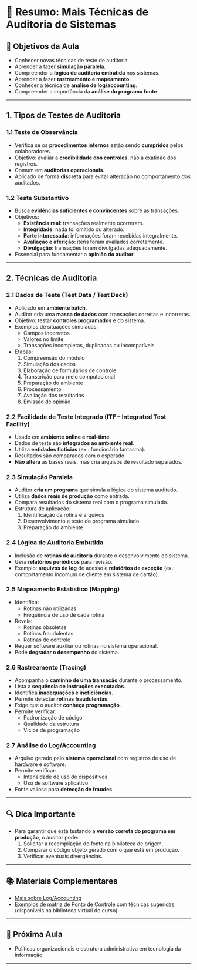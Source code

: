
# 🧪 Resumo: Mais Técnicas de Auditoria de Sistemas

## 🎯 Objetivos da Aula
- Conhecer novas técnicas de teste de auditoria.
- Aprender a fazer **simulação paralela**.
- Compreender a **lógica de auditoria embutida** nos sistemas.
- Aprender a fazer **rastreamento e mapeamento**.
- Conhecer a técnica de **análise de log/accounting**.
- Compreender a importância da **análise do programa fonte**.

---

## 1. Tipos de Testes de Auditoria

### 1.1 Teste de Observância
- Verifica se os **procedimentos internos** estão sendo **cumpridos** pelos colaboradores.
- Objetivo: avaliar a **credibilidade dos controles**, não a exatidão dos registros.
- Comum em **auditorias operacionais**.
- Aplicado de forma **discreta** para evitar alteração no comportamento dos auditados.

### 1.2 Teste Substantivo
- Busca **evidências suficientes e convincentes** sobre as transações.
- Objetivos:
  - **Existência real**: transações realmente ocorreram.
  - **Integridade**: nada foi omitido ou alterado.
  - **Parte interessada**: informações foram recebidas integralmente.
  - **Avaliação e aferição**: itens foram avaliados corretamente.
  - **Divulgação**: transações foram divulgadas adequadamente.
- Essencial para fundamentar a **opinião do auditor**.

---

## 2. Técnicas de Auditoria

### 2.1 Dados de Teste (Test Data / Test Deck)
- Aplicado em **ambiente batch**.
- Auditor cria uma **massa de dados** com transações corretas e incorretas.
- Objetivo: testar **controles programados** e do sistema.
- Exemplos de situações simuladas:
  - Campos incorretos
  - Valores no limite
  - Transações incompletas, duplicadas ou incompatíveis
- Etapas:
  1. Compreensão do módulo
  2. Simulação dos dados
  3. Elaboração de formulários de controle
  4. Transcrição para meio computacional
  5. Preparação do ambiente
  6. Processamento
  7. Avaliação dos resultados
  8. Emissão de opinião

### 2.2 Facilidade de Teste Integrado (ITF – Integrated Test Facility)
- Usado em **ambiente online e real-time**.
- Dados de teste são **integrados ao ambiente real**.
- Utiliza **entidades fictícias** (ex.: funcionário fantasma).
- Resultados são comparados com o esperado.
- **Não altera** as bases reais, mas cria arquivos de resultado separados.

### 2.3 Simulação Paralela
- Auditor **cria um programa** que simula a lógica do sistema auditado.
- Utiliza **dados reais de produção** como entrada.
- Compara resultados do sistema real com o programa simulado.
- Estrutura de aplicação:
  1. Identificação da rotina e arquivos
  2. Desenvolvimento e teste do programa simulado
  3. Preparação do ambiente

### 2.4 Lógica de Auditoria Embutida
- Inclusão de **rotinas de auditoria** durante o desenvolvimento do sistema.
- Gera **relatórios periódicos** para revisão.
- Exemplo: **arquivos de log** de acesso e **relatórios de exceção** (ex.: comportamento incomum de cliente em sistema de cartão).

### 2.5 Mapeamento Estatístico (Mapping)
- Identifica:
  - Rotinas não utilizadas
  - Frequência de uso de cada rotina
- Revela:
  - Rotinas obsoletas
  - Rotinas fraudulentas
  - Rotinas de controle
- Requer software auxiliar ou rotinas no sistema operacional.
- Pode **degradar o desempenho** do sistema.

### 2.6 Rastreamento (Tracing)
- Acompanha o **caminho de uma transação** durante o processamento.
- Lista a **sequência de instruções executadas**.
- Identifica **inadequações e ineficiências**.
- Permite detectar **rotinas fraudulentas**.
- Exige que o auditor **conheça programação**.
- Permite verificar:
  - Padronização de código
  - Qualidade da estrutura
  - Vícios de programação

### 2.7 Análise do Log/Accounting
- Arquivo gerado pelo **sistema operacional** com registros de uso de hardware e software.
- Permite verificar:
  - Intensidade de uso de dispositivos
  - Uso de software aplicativo
- Fonte valiosa para **detecção de fraudes**.

---

## 🔍 Dica Importante
- Para garantir que está testando a **versão correta do programa em produção**, o auditor pode:
  1. Solicitar a recompilação do fonte na biblioteca de origem.
  2. Comparar o código objeto gerado com o que está em produção.
  3. Verificar eventuais divergências.

---

## 📚 Materiais Complementares
- [Mais sobre Log/Accounting](http://estaciodocente.webaula.com.br/cursos/gra097/docs/05AS_doc01.pdf)
- Exemplos de matriz de Ponto de Controle com técnicas sugeridas (disponíveis na biblioteca virtual do curso).

---

## 🧠 Próxima Aula
- Políticas organizacionais e estrutura administrativa em tecnologia da informação.

---
